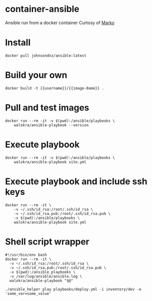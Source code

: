 # container-ansible
Ansible run from a docker container
Curtosy of [Marko](http://ruleoftech.com/2017/dockerizing-all-the-things-running-ansible-inside-docker-container) 

# Install
`docker pull johnsondnz/ansible:latest`

# Build your own
`docker build -t {{username}}/{{image-0ame}} .`

# Pull and test images
```
docker run --rm -it -v $(pwd):/ansible/playbooks \
    walokra/ansible-playbook --version
```
    
# Execute playbook
```
docker run --rm -it -v $(pwd):/ansible/playbooks \
    walokra/ansible-playbook site.yml
```
    
# Execute playbook and include ssh keys
```
docker run --rm -it \
    -v ~/.ssh/id_rsa:/root/.ssh/id_rsa \
    -v ~/.ssh/id_rsa.pub:/root/.ssh/id_rsa.pub \
    -v $(pwd):/ansible/playbooks \
    walokra/ansible-playbook site.yml
```

# Shell script wrapper
```
#!/usr/bin/env bash
docker run --rm -it \
  -v ~/.ssh/id_rsa:/root/.ssh/id_rsa \
  -v ~/.ssh/id_rsa.pub:/root/.ssh/id_rsa.pub \
  -v $(pwd):/ansible_playbooks \
  -v /var/log/ansible/ansible.log \
  walokra/ansible-playbook "$@"
```

`./ansible_helper play playbooks/deploy.yml -i inventory/dev -e 'some_var=some_value'`
